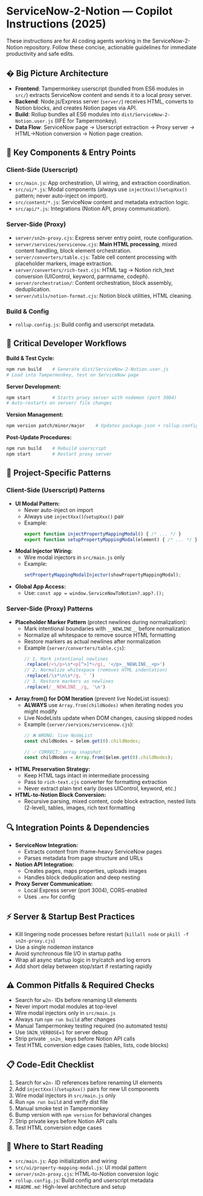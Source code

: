 
# ServiceNow-2-Notion — Copilot Instructions (2025)

These instructions are for AI coding agents working in the ServiceNow-2-Notion repository. Follow these concise, actionable guidelines for immediate productivity and safe edits.

## �️ Big Picture Architecture

- **Frontend**: Tampermonkey userscript (bundled from ES6 modules in `src/`) extracts ServiceNow content and sends it to a local proxy server.
- **Backend**: Node.js/Express server (`server/`) receives HTML, converts to Notion blocks, and creates Notion pages via API.
- **Build**: Rollup bundles all ES6 modules into `dist/ServiceNow-2-Notion.user.js` (IIFE for Tampermonkey).
- **Data Flow**: ServiceNow page → Userscript extraction → Proxy server → HTML→Notion conversion → Notion page creation.

## 📁 Key Components & Entry Points

### Client-Side (Userscript)

- `src/main.js`: App orchestration, UI wiring, and extraction coordination.
- `src/ui/*.js`: Modal components (always use `injectXxx()`/`setupXxx()` pattern; never auto-inject on import).
- `src/content/*.js`: ServiceNow content and metadata extraction logic.
- `src/api/*.js`: Integrations (Notion API, proxy communication).

### Server-Side (Proxy)

- `server/sn2n-proxy.cjs`: Express server entry point, route configuration.
- `server/services/servicenow.cjs`: **Main HTML processing**, mixed content handling, block element orchestration.
- `server/converters/table.cjs`: Table cell content processing with placeholder markers, image extraction.
- `server/converters/rich-text.cjs`: HTML tag → Notion rich_text conversion (UIControl, keyword, parmname, codeph).
- `server/orchestration/`: Content orchestration, block assembly, deduplication.
- `server/utils/notion-format.cjs`: Notion block utilities, HTML cleaning.

### Build & Config

- `rollup.config.js`: Build config and userscript metadata.

## 🔧 Critical Developer Workflows

**Build & Test Cycle:**
```bash
npm run build    # Generate dist/ServiceNow-2-Notion.user.js
# Load into Tampermonkey, test on ServiceNow page
```

**Server Development:**
```bash
npm start        # Starts proxy server with nodemon (port 3004)
# Auto-restarts on server/ file changes
```

**Version Management:**
```bash
npm version patch/minor/major    # Updates package.json + rollup.config.js
```

**Post-Update Procedures:**
```bash
npm run build    # Rebuild userscript
npm start        # Restart proxy server
```

## 🎨 Project-Specific Patterns

### Client-Side (Userscript) Patterns

- **UI Modal Pattern:**
  - Never auto-inject on import
  - Always use `injectXxx()`/`setupXxx()` pair
  - Example:
    ```js
    export function injectPropertyMappingModal() { /* ... */ }
    export function setupPropertyMappingModal(element) { /* ... */ }
    ```
- **Modal Injector Wiring:**
  - Wire modal injectors in `src/main.js` only
  - Example:
    ```js
    setPropertyMappingModalInjector(showPropertyMappingModal);
    ```
- **Global App Access:**
  - Use: `const app = window.ServiceNowToNotion?.app?.();`

### Server-Side (Proxy) Patterns

- **Placeholder Marker Pattern** (protect newlines during normalization):
  - Mark intentional boundaries with `__NEWLINE__` before normalization
  - Normalize all whitespace to remove source HTML formatting
  - Restore markers as actual newlines after normalization
  - Example (`server/converters/table.cjs`):
    ```js
    // 1. Mark intentional newlines
    .replace(/<\/p>\s*<p[^>]*>/gi, '</p>__NEWLINE__<p>')
    // 2. Normalize whitespace (removes HTML indentation)
    .replace(/\s*\n\s*/g, ' ')
    // 3. Restore markers as newlines
    .replace(/__NEWLINE__/g, '\n')
    ```
- **Array.from() for DOM Iteration** (prevent live NodeList issues):
  - **ALWAYS** use `Array.from(childNodes)` when iterating nodes you might modify
  - Live NodeLists update when DOM changes, causing skipped nodes
  - Example (`server/services/servicenow.cjs`):
    ```js
    // ❌ WRONG: live NodeList
    const childNodes = $elem.get(0).childNodes;
    
    // ✅ CORRECT: array snapshot
    const childNodes = Array.from($elem.get(0).childNodes);
    ```
- **HTML Preservation Strategy:**
  - Keep HTML tags intact in intermediate processing
  - Pass to `rich-text.cjs` converter for formatting extraction
  - Never extract plain text early (loses UIControl, keyword, etc.)
- **HTML-to-Notion Block Conversion:**
  - Recursive parsing, mixed content, code block extraction, nested lists (2-level), tables, images, rich text formatting

## 🔍 Integration Points & Dependencies

- **ServiceNow Integration:**
  - Extracts content from iframe-heavy ServiceNow pages
  - Parses metadata from page structure and URLs
- **Notion API Integration:**
  - Creates pages, maps properties, uploads images
  - Handles block deduplication and deep nesting
- **Proxy Server Communication:**
  - Local Express server (port 3004), CORS-enabled
  - Uses `.env` for config

## ⚡️ Server & Startup Best Practices

- Kill lingering node processes before restart (`killall node` or `pkill -f sn2n-proxy.cjs`)
- Use a single nodemon instance
- Avoid synchronous file I/O in startup paths
- Wrap all async startup logic in try/catch and log errors
- Add short delay between stop/start if restarting rapidly

## ⚠️ Common Pitfalls & Required Checks

- Search for `w2n-` IDs before renaming UI elements
- Never import modal modules at top-level
- Wire modal injectors only in `src/main.js`
- Always run `npm run build` after changes
- Manual Tampermonkey testing required (no automated tests)
- Use `SN2N_VERBOSE=1` for server debug
- Strip private `_sn2n_` keys before Notion API calls
- Test HTML conversion edge cases (tables, lists, code blocks)

## 📋 Code-Edit Checklist

1. Search for `w2n-` ID references before renaming UI elements
2. Add `injectXxx()`/`setupXxx()` pairs for new UI components
3. Wire modal injectors in `src/main.js` only
4. Run `npm run build` and verify dist file
5. Manual smoke test in Tampermonkey
6. Bump version with `npm version` for behavioral changes
7. Strip private keys before Notion API calls
8. Test HTML conversion edge cases

## 🎯 Where to Start Reading

- `src/main.js`: App initialization and wiring
- `src/ui/property-mapping-modal.js`: UI modal pattern
- `server/sn2n-proxy.cjs`: HTML-to-Notion conversion logic
- `rollup.config.js`: Build config and userscript metadata
- `README.md`: High-level architecture and setup
